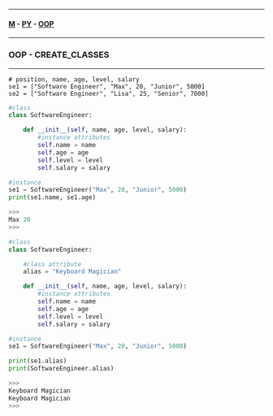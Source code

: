 
---

#### [M](https://github.com/ttltrk/TTT/blob/master/menu.md) - [PY](https://github.com/ttltrk/TTT/blob/master/PY/PY.md) - [OOP](https://github.com/ttltrk/TTT/blob/master/PY/OOP/OOP.md)

---

### OOP - CREATE_CLASSES

---

```PY
# position, name, age, level, salary
se1 = ["Software Engineer", "Max", 20, "Junior", 5000]
se2 = ["Software Engineer", "Lisa", 25, "Senior", 7000]
```

```py
#class
class SoftwareEngineer:

    def __init__(self, name, age, level, salary):
        #instance attributes
        self.name = name
        self.age = age
        self.level = level
        self.salary = salary

#instance
se1 = SoftwareEngineer("Max", 20, "Junior", 5000)
print(se1.name, se1.age)

>>>
Max 20
>>>
```

```py
#class
class SoftwareEngineer:

    #class attribute
    alias = "Keyboard Magician"

    def __init__(self, name, age, level, salary):
        #instance attributes
        self.name = name
        self.age = age
        self.level = level
        self.salary = salary

#instance
se1 = SoftwareEngineer("Max", 20, "Junior", 5000)

print(se1.alias)
print(SoftwareEngineer.alias)

>>>
Keyboard Magician
Keyboard Magician
>>>
```
